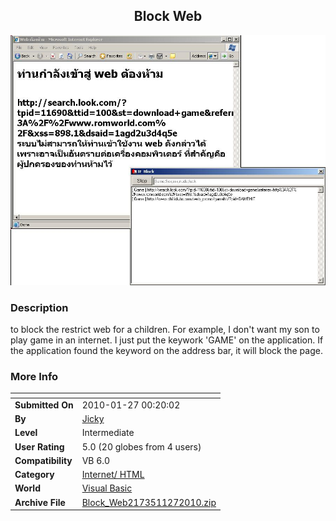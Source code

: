 ﻿<div align="center">

## Block Web

<img src="PIC2010127014251457.JPG">
</div>

### Description

to block the restrict web for a children. For example, I don't want my son to play game in an internet. I just put the keywork 'GAME' on the application. If the application found the keyword on the address bar, it will block the page.
 
### More Info
 


<span>             |<span>
---                |---
**Submitted On**   |2010-01-27 00:20:02
**By**             |[Jicky](https://github.com/Planet-Source-Code/PSCIndex/blob/master/ByAuthor/jicky.md)
**Level**          |Intermediate
**User Rating**    |5.0 (20 globes from 4 users)
**Compatibility**  |VB 6\.0
**Category**       |[Internet/ HTML](https://github.com/Planet-Source-Code/PSCIndex/blob/master/ByCategory/internet-html__1-34.md)
**World**          |[Visual Basic](https://github.com/Planet-Source-Code/PSCIndex/blob/master/ByWorld/visual-basic.md)
**Archive File**   |[Block\_Web2173511272010\.zip](https://github.com/Planet-Source-Code/jicky-block-web__1-72866/archive/master.zip)








